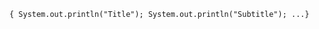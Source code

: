 <!-- prettier-ignore <pre>{<br> System.out.println("Title");<br> System.out.println("Subtitle");<br> ...<br>}</pre> -->
<!-- prettier-ignore -->
```{ System.out.println("Title"); System.out.println("Subtitle"); ...}```
